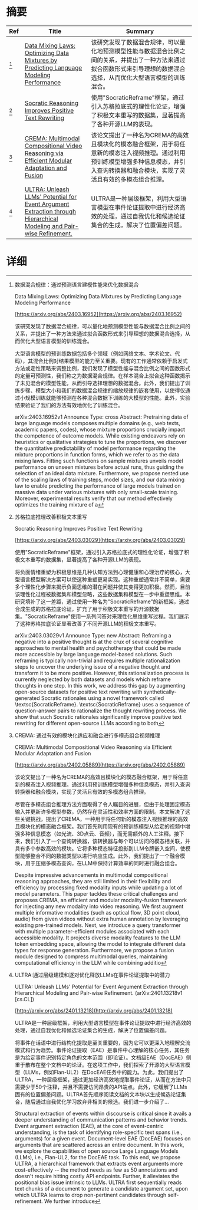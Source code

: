 # 摘要

| Ref | Title | Summary |
| --- | --- | --- |
| [^1] | [Data Mixing Laws: Optimizing Data Mixtures by Predicting Language Modeling Performance](https://arxiv.org/abs/2403.16952) | 该研究发现了数据混合规律，可以量化地预测模型性能与数据混合比例之间的关系，并提出了一种方法来通过拟合函数形式来引导理想的数据混合选择，从而优化大型语言模型的训练混合。 |
| [^2] | [Socratic Reasoning Improves Positive Text Rewriting](https://arxiv.org/abs/2403.03029) | 使用"SocraticReframe"框架，通过引入苏格拉底式的理性化论证，增强了积极文本重写的数据集，显著提高了各种开源LLM的表现。 |
| [^3] | [CREMA: Multimodal Compositional Video Reasoning via Efficient Modular Adaptation and Fusion](https://arxiv.org/abs/2402.05889) | 该论文提出了一种名为CREMA的高效且模块化的模态融合框架，用于将任意新的模态注入视频推理。通过利用预训练模型增强多种信息模态，并引入查询转换器和融合模块，实现了灵活且有效的多模态组合推理。 |
| [^4] | [ULTRA: Unleash LLMs' Potential for Event Argument Extraction through Hierarchical Modeling and Pair-wise Refinement.](http://arxiv.org/abs/2401.13218) | ULTRA是一种层级框架，利用大型语言模型在事件论证提取中进行经济高效的处理，通过自我优化和候选论证集合的生成，解决了位置偏差问题。 |

# 详细

[^1]: 数据混合规律：通过预测语言建模性能来优化数据混合

    Data Mixing Laws: Optimizing Data Mixtures by Predicting Language Modeling Performance

    [https://arxiv.org/abs/2403.16952](https://arxiv.org/abs/2403.16952)

    该研究发现了数据混合规律，可以量化地预测模型性能与数据混合比例之间的关系，并提出了一种方法来通过拟合函数形式来引导理想的数据混合选择，从而优化大型语言模型的训练混合。

    

    大型语言模型的预训练数据包括多个领域（例如网络文本、学术论文、代码），其混合比例对结果模型的能力至关重要。现有的工作通常依赖于启发式方法或定性策略来调整比例，我们发现了模型性能与混合比例之间的函数形式的定量可预测性，我们称之为数据混合规律。在样本混合上拟合这种函数揭示了未见混合的模型性能，从而引导选择理想的数据混合。此外，我们提出了训练步骤、模型大小和我们的数据混合规律的缩放规律的嵌套使用，以使得仅通过小规模训练就能够预测在各种混合数据下训练的大模型的性能。此外，实验结果验证了我们的方法有效地优化了训练混合。

    arXiv:2403.16952v1 Announce Type: cross  Abstract: Pretraining data of large language models composes multiple domains (e.g., web texts, academic papers, codes), whose mixture proportions crucially impact the competence of outcome models. While existing endeavors rely on heuristics or qualitative strategies to tune the proportions, we discover the quantitative predictability of model performance regarding the mixture proportions in function forms, which we refer to as the data mixing laws. Fitting such functions on sample mixtures unveils model performance on unseen mixtures before actual runs, thus guiding the selection of an ideal data mixture. Furthermore, we propose nested use of the scaling laws of training steps, model sizes, and our data mixing law to enable predicting the performance of large models trained on massive data under various mixtures with only small-scale training. Moreover, experimental results verify that our method effectively optimizes the training mixture of a 
    
[^2]: 苏格拉底推理改善积极文本重写

    Socratic Reasoning Improves Positive Text Rewriting

    [https://arxiv.org/abs/2403.03029](https://arxiv.org/abs/2403.03029)

    使用"SocraticReframe"框架，通过引入苏格拉底式的理性化论证，增强了积极文本重写的数据集，显著提高了各种开源LLM的表现。

    

    将负面情绪重塑为积极思维是几种认知方法到心理健康和心理治疗的核心，大型语言模型解决方案可以使这种重塑更易实现。这种重塑通常并不简单，需要多个理性化步骤来揭示负面思维的潜在问题并使其变得更加积极。然而，目前该理性化过程被数据集和模型忽略，这些数据集和模型在一步中重塑思维。本研究填补了这一差距，通过使用一种名为"SocraticReframe"的新框架，通过合成生成的苏格拉底论证，扩充了用于积极文本重写的开源数据集。"SocraticReframe"使用一系列问答对来理性化思维重写过程。我们展示了这种苏格拉底论证显著改善了不同开源LLM的积极文本重写。

    arXiv:2403.03029v1 Announce Type: new  Abstract: Reframing a negative into a positive thought is at the crux of several cognitive approaches to mental health and psychotherapy that could be made more accessible by large language model-based solutions. Such reframing is typically non-trivial and requires multiple rationalization steps to uncover the underlying issue of a negative thought and transform it to be more positive. However, this rationalization process is currently neglected by both datasets and models which reframe thoughts in one step. In this work, we address this gap by augmenting open-source datasets for positive text rewriting with synthetically-generated Socratic rationales using a novel framework called \textsc{SocraticReframe}. \textsc{SocraticReframe} uses a sequence of question-answer pairs to rationalize the thought rewriting process. We show that such Socratic rationales significantly improve positive text rewriting for different open-source LLMs according to both
    
[^3]: CREMA: 通过有效的模块化适应和融合进行多模态组合视频推理

    CREMA: Multimodal Compositional Video Reasoning via Efficient Modular Adaptation and Fusion

    [https://arxiv.org/abs/2402.05889](https://arxiv.org/abs/2402.05889)

    该论文提出了一种名为CREMA的高效且模块化的模态融合框架，用于将任意新的模态注入视频推理。通过利用预训练模型增强多种信息模态，并引入查询转换器和融合模块，实现了灵活且有效的多模态组合推理。

    

    尽管在多模态组合推理方法方面取得了令人瞩目的进展，但由于处理固定模态输入并更新许多模型参数，仍然存在灵活性和效率方面的限制。本文解决了这些关键挑战，提出了CREMA，一种用于将任何新的模态注入视频推理的高效且模块化的模态融合框架。我们首先利用现有的预训练模型从给定的视频中增强多种信息模态（如光流、3D点云、音频），而无需额外的人工注释。接下来，我们引入了一个查询转换器，该转换器与每个可以访问的模态相关联，并具有多个参数高效的模块。它将多种模态特征投影到LLM令牌嵌入空间，使模型能够整合不同的数据类型以进行响应生成。此外，我们提出了一个融合模块，用于压缩多模态查询，在LLM中保持计算效率的同时进行融合组合。

    Despite impressive advancements in multimodal compositional reasoning approaches, they are still limited in their flexibility and efficiency by processing fixed modality inputs while updating a lot of model parameters. This paper tackles these critical challenges and proposes CREMA, an efficient and modular modality-fusion framework for injecting any new modality into video reasoning. We first augment multiple informative modalities (such as optical flow, 3D point cloud, audio) from given videos without extra human annotation by leveraging existing pre-trained models. Next, we introduce a query transformer with multiple parameter-efficient modules associated with each accessible modality. It projects diverse modality features to the LLM token embedding space, allowing the model to integrate different data types for response generation. Furthermore, we propose a fusion module designed to compress multimodal queries, maintaining computational efficiency in the LLM while combining additio
    
[^4]: ULTRA:通过层级建模和逐对优化释放LLMs在事件论证提取中的潜力

    ULTRA: Unleash LLMs' Potential for Event Argument Extraction through Hierarchical Modeling and Pair-wise Refinement. (arXiv:2401.13218v1 [cs.CL])

    [http://arxiv.org/abs/2401.13218](http://arxiv.org/abs/2401.13218)

    ULTRA是一种层级框架，利用大型语言模型在事件论证提取中进行经济高效的处理，通过自我优化和候选论证集合的生成，解决了位置偏差问题。

    

    将事件在话语中进行结构化提取是至关重要的，因为它可以更深入地理解交流模式和行为趋势。事件论证提取（EAE）是事件中心理解的核心任务，其任务是为给定事件识别特定角色的文本范围（即论证）。文档级EAE（DocEAE）侧重于散布在整个文档中的论证。在这项工作中，我们探索了开源的大型语言模型（LLMs，例如Flan-UL2）在DocEAE任务中的能力。为此，我们提出了ULTRA，一种层级框架，通过更加经济高效地提取事件论证，从而在方法中只需要少于50个注释，并且不需要访问昂贵的API端点。此外，它缓解了LLMs固有的位置偏差问题。ULTRA首先顺序阅读文档的文本块以生成候选论证集合，随后通过自我优化学习放弃非相关的候选。我们进一步介绍了...

    Structural extraction of events within discourse is critical since it avails a deeper understanding of communication patterns and behavior trends. Event argument extraction (EAE), at the core of event-centric understanding, is the task of identifying role-specific text spans (i.e., arguments) for a given event. Document-level EAE (DocEAE) focuses on arguments that are scattered across an entire document. In this work, we explore the capabilities of open source Large Language Models (LLMs), i.e., Flan-UL2, for the DocEAE task. To this end, we propose ULTRA, a hierarchical framework that extracts event arguments more cost-effectively -- the method needs as few as 50 annotations and doesn't require hitting costly API endpoints. Further, it alleviates the positional bias issue intrinsic to LLMs. ULTRA first sequentially reads text chunks of a document to generate a candidate argument set, upon which ULTRA learns to drop non-pertinent candidates through self-refinement. We further introduce
    

